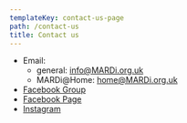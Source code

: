 ```yaml
---
templateKey: contact-us-page
path: /contact-us
title: Contact us
---
```

* Email:
  * general: [info@MARDi.org.uk](mailto:info@MARDi.org.uk)
  * MARDi@Home: [home@MARDi.org.uk](mailto:home@MARDi.org.uk)
* [Facebook Group](https://www.facebook.com/MARDi.france2019/?ref=bookmarks)
* [Facebook Page](https://www.facebook.com/groups/639221036512761/)
* [Instagram](https://www.instagram.com/mardi.france2019/)